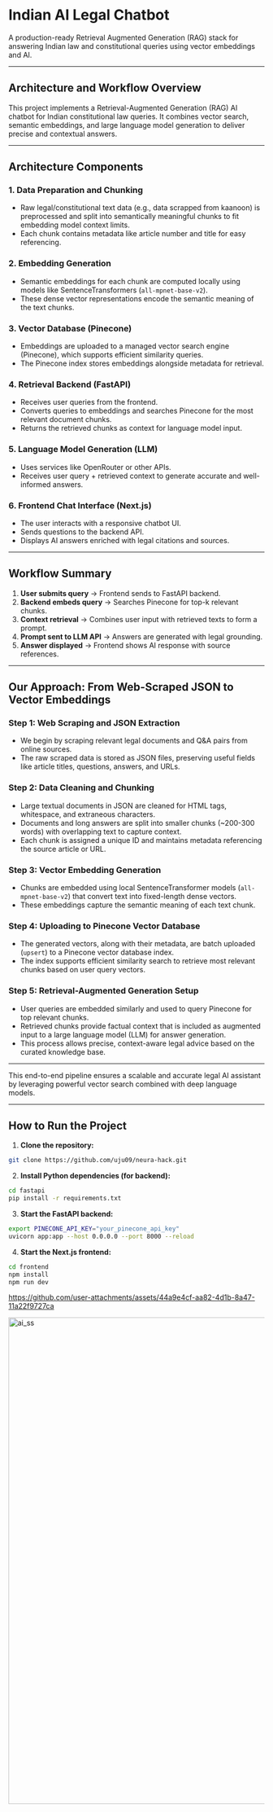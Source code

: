 
# Indian AI Legal Chatbot

A production-ready Retrieval Augmented Generation (RAG) stack for answering Indian law and constitutional queries using vector embeddings and AI.

---

## Architecture and Workflow Overview

This project implements a Retrieval-Augmented Generation (RAG) AI chatbot for Indian constitutional law queries. It combines vector search, semantic embeddings, and large language model generation to deliver precise and contextual answers.

---

## Architecture Components

### 1. Data Preparation and Chunking

- Raw legal/constitutional text data (e.g., data scrapped from kaanoon) is preprocessed and split into semantically meaningful chunks to fit embedding model context limits.
- Each chunk contains metadata like article number and title for easy referencing.

### 2. Embedding Generation

- Semantic embeddings for each chunk are computed locally using models like SentenceTransformers (`all-mpnet-base-v2`).
- These dense vector representations encode the semantic meaning of the text chunks.

### 3. Vector Database (Pinecone)

- Embeddings are uploaded to a managed vector search engine (Pinecone), which supports efficient similarity queries.
- The Pinecone index stores embeddings alongside metadata for retrieval.

### 4. Retrieval Backend (FastAPI)

- Receives user queries from the frontend.
- Converts queries to embeddings and searches Pinecone for the most relevant document chunks.
- Returns the retrieved chunks as context for language model input.

### 5. Language Model Generation (LLM)

- Uses services like OpenRouter or other APIs.
- Receives user query + retrieved context to generate accurate and well-informed answers.

### 6. Frontend Chat Interface (Next.js)

- The user interacts with a responsive chatbot UI.
- Sends questions to the backend API.
- Displays AI answers enriched with legal citations and sources.

---

## Workflow Summary

1. **User submits query** → Frontend sends to FastAPI backend.  
2. **Backend embeds query** → Searches Pinecone for top-k relevant chunks.  
3. **Context retrieval** → Combines user input with retrieved texts to form a prompt.  
4. **Prompt sent to LLM API** → Answers are generated with legal grounding.  
5. **Answer displayed** → Frontend shows AI response with source references.

---

## Our Approach: From Web-Scraped JSON to Vector Embeddings

### Step 1: Web Scraping and JSON Extraction

- We begin by scraping relevant legal documents and Q&A pairs from online sources.
- The raw scraped data is stored as JSON files, preserving useful fields like article titles, questions, answers, and URLs.

### Step 2: Data Cleaning and Chunking

- Large textual documents in JSON are cleaned for HTML tags, whitespace, and extraneous characters.
- Documents and long answers are split into smaller chunks (~200-300 words) with overlapping text to capture context.
- Each chunk is assigned a unique ID and maintains metadata referencing the source article or URL.

### Step 3: Vector Embedding Generation

- Chunks are embedded using local SentenceTransformer models (`all-mpnet-base-v2`) that convert text into fixed-length dense vectors.
- These embeddings capture the semantic meaning of each text chunk.

### Step 4: Uploading to Pinecone Vector Database

- The generated vectors, along with their metadata, are batch uploaded (`upsert`) to a Pinecone vector database index.
- The index supports efficient similarity search to retrieve most relevant chunks based on user query vectors.

### Step 5: Retrieval-Augmented Generation Setup

- User queries are embedded similarly and used to query Pinecone for top relevant chunks.
- Retrieved chunks provide factual context that is included as augmented input to a large language model (LLM) for answer generation.
- This process allows precise, context-aware legal advice based on the curated knowledge base.

---

This end-to-end pipeline ensures a scalable and accurate legal AI assistant by leveraging powerful vector search combined with deep language models.

---

## How to Run the Project

1. **Clone the repository:**

```bash
git clone https://github.com/uju09/neura-hack.git

```

2. **Install Python dependencies (for backend):**

```bash
cd fastapi
pip install -r requirements.txt
```


3. **Start the FastAPI backend:**

```bash
export PINECONE_API_KEY="your_pinecone_api_key"
uvicorn app:app --host 0.0.0.0 --port 8000 --reload
```

4. **Start the Next.js frontend:**




```bash
cd frontend
npm install
npm run dev
```

https://github.com/user-attachments/assets/44a9e4cf-aa82-4d1b-8a47-11a22f9727ca

<img width="1470" height="956" alt="ai_ss" src="https://github.com/user-attachments/assets/1f264bc3-190b-4e7c-9982-6155a0f7062f" />



